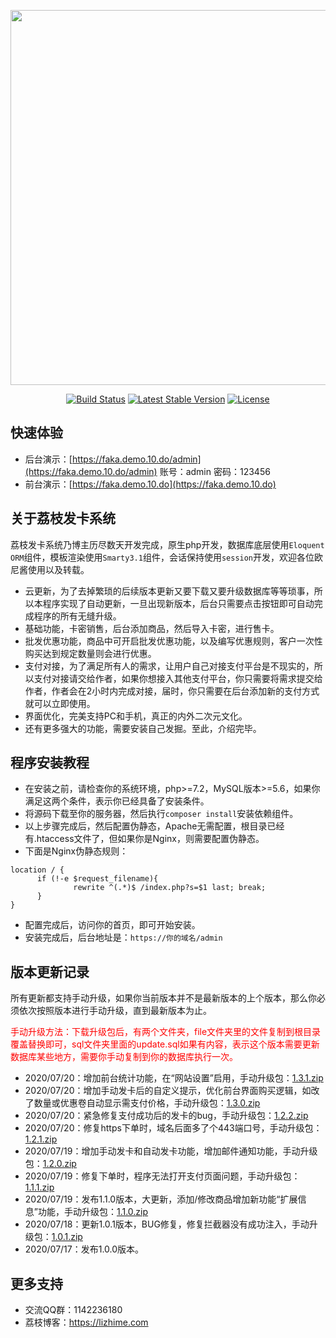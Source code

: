 <p align="center"><img src="https://lizhime.com/wp-content/uploads/2020/07/%E5%B0%81%E9%9D%A2.png" width="600"></p>

<p align="center">
<a href="https://lizhime.com/41.html"><img src="https://travis-ci.org/laravel/framework.svg" alt="Build Status"></a>
<a href="https://lizhime.com/41.html"><img src="https://poser.pugx.org/laravel/framework/v/stable.svg" alt="Latest Stable Version"></a>
<a href="https://lizhime.com/41.html"><img src="https://poser.pugx.org/laravel/framework/license.svg" alt="License"></a>
</p>

## 快速体验
- 后台演示：[https://faka.demo.10.do/admin](https://faka.demo.10.do/admin)  账号：admin 密码：123456
- 前台演示：[https://faka.demo.10.do](https://faka.demo.10.do)

## 关于荔枝发卡系统

荔枝发卡系统乃博主历尽数天开发完成，原生php开发，数据库底层使用`Eloquent ORM`组件，模板渲染使用`Smarty3.1`组件，会话保持使用`session`开发，欢迎各位欧尼酱使用以及转载。

- 云更新，为了去掉繁琐的后续版本更新又要下载又要升级数据库等等琐事，所以本程序实现了自动更新，一旦出现新版本，后台只需要点击按钮即可自动完成程序的所有无缝升级。
- 基础功能，卡密销售，后台添加商品，然后导入卡密，进行售卡。
- 批发优惠功能，商品中可开启批发优惠功能，以及编写优惠规则，客户一次性购买达到规定数量则会进行优惠。
- 支付对接，为了满足所有人的需求，让用户自己对接支付平台是不现实的，所以支付对接请交给作者，如果你想接入其他支付平台，你只需要将需求提交给作者，作者会在2小时内完成对接，届时，你只需要在后台添加新的支付方式就可以立即使用。
- 界面优化，完美支持PC和手机，真正的内外二次元文化。
- 还有更多强大的功能，需要安装自己发掘。至此，介绍完毕。

## 程序安装教程

- 在安装之前，请检查你的系统环境，php>=7.2，MySQL版本>=5.6，如果你满足这两个条件，表示你已经具备了安装条件。
- 将源码下载至你的服务器，然后执行`composer install`安装依赖组件。
- 以上步骤完成后，然后配置伪静态，Apache无需配置，根目录已经有.htaccess文件了，但如果你是Nginx，则需要配置伪静态。
- 下面是Nginx伪静态规则：
```
location / {
      if (!-e $request_filename){
              rewrite ^(.*)$ /index.php?s=$1 last; break;
      }
}
```
- 配置完成后，访问你的首页，即可开始安装。
- 安装完成后，后台地址是：`https://你的域名/admin`
## 版本更新记录
<p>所有更新都支持手动升级，如果你当前版本并不是最新版本的上个版本，那么你必须依次按照版本进行手动升级，直到最新版本为止。</p>
<p style="color: red;">手动升级方法：下载升级包后，有两个文件夹，file文件夹里的文件复制到根目录覆盖替换即可，sql文件夹里面的update.sql如果有内容，表示这个版本需要更新数据库某些地方，需要你手动复制到你的数据库执行一次。</p>

- 2020/07/20：增加前台统计功能，在“网站设置”启用，手动升级包：[1.3.1.zip](https://version.10.do/faka/update/1.3.1.zip)
- 2020/07/20：增加手动发卡后的自定义提示，优化前台界面购买逻辑，如改了数量或优惠卷自动显示需支付价格，手动升级包：[1.3.0.zip](https://version.10.do/faka/update/1.3.0.zip)
- 2020/07/20：紧急修复支付成功后的发卡的bug，手动升级包：[1.2.2.zip](https://version.10.do/faka/update/1.2.2.zip)
- 2020/07/20：修复https下单时，域名后面多了个443端口号，手动升级包：[1.2.1.zip](https://version.10.do/faka/update/1.2.1.zip)
- 2020/07/19：增加手动发卡和自动发卡功能，增加邮件通知功能，手动升级包：[1.2.0.zip](https://version.10.do/faka/update/1.2.0.zip)
- 2020/07/19：修复下单时，程序无法打开支付页面问题，手动升级包：[1.1.1.zip](https://version.10.do/faka/update/1.1.1.zip)
- 2020/07/19：发布1.1.0版本，大更新，添加/修改商品增加新功能“扩展信息”功能，手动升级包：[1.1.0.zip](https://version.10.do/faka/update/1.1.0.zip)
- 2020/07/18：更新1.0.1版本，BUG修复，修复拦截器没有成功注入，手动升级包：[1.0.1.zip](https://version.10.do/faka/update/1.0.1.zip)
- 2020/07/17：发布1.0.0版本。
## 更多支持
- 交流QQ群：1142236180
- 荔枝博客：https://lizhime.com